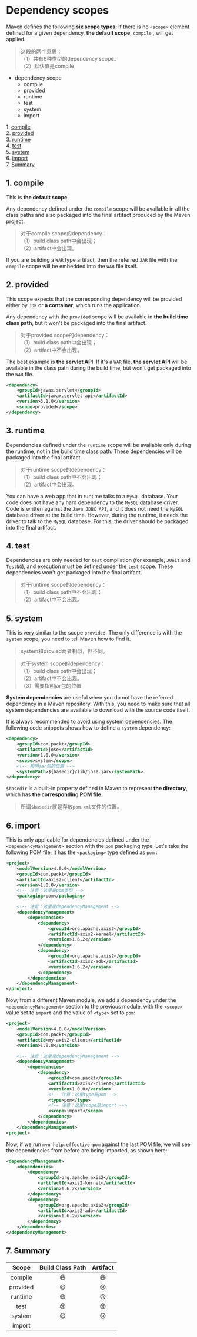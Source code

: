 # Dependency scopes

Maven defines the following **six scope types**; if there is no `<scope>` element defined for a given dependency, **the default scope**, `compile` , will get applied.

> 这段的两个意思：  
> （1）共有6种类型的dependency scope。  
> （2）默认值是compile

- dependency scope
    - compile
    - provided
    - runtime
    - test
    - system
    - import

1\.  [compile](#compile)  
2\.  [provided](#provided)  
3\.  [runtime](#runtime)  
4\.  [test](#test)  
5\.  [system](#system)  
6\.  [import](#import)  
7\.  [Summary](#summary)  

<a name="compile"></a>

## 1\. compile

This is **the default scope**. 

Any dependency defined under the `compile` scope will be available in all the class paths and also packaged into the final artifact produced by the Maven project. 

> 对于compile scope的dependency：  
> （1）build class path中会出现；  
> （2）artifact中会出现。

If you are building a `WAR` type artifact, then the referred `JAR` file with the `compile` scope will be embedded into the `WAR` file itself.


<a name="provided"></a>

## 2\. provided

This scope expects that the corresponding dependency will be provided either by `JDK` or **a container**, which runs the application. 

Any dependency with the `provided` scope will be available in **the build time class path**, but it won't be packaged into the final artifact. 

> 对于provided scope的dependency：  
> （1）build class path中会出现；  
> （2）artifact中不会出现。

The best example is **the servlet API**. If it's a `WAR` file, **the servlet API** will be available in the class path during the build time, but won't get packaged into the `WAR` file.

```xml
<dependency>
    <groupId>javax.servlet</groupId>
    <artifactId>javax.servlet-api</artifactId>
    <version>3.1.0</version>
    <scope>provided</scope>
</dependency>
```

<a name="runtime"></a>

## 3\. runtime 

Dependencies defined under the `runtime` scope will be available only during the runtime, not in the build time class path. These dependencies will be packaged into the final artifact. 

> 对于runtime scope的dependency：  
> （1）build class path中不会出现；  
> （2）artifact中会出现。

You can have a web app that in runtime talks to a `MySQL` database. Your code does not have any hard
dependency to the `MySQL` database driver. Code is written against the `Java JDBC API`, and it does not need the `MySQL` database driver at the build time. However, during the runtime, it needs the driver to talk to the `MySQL` database. For this, the driver should be packaged into the final artifact.


<a name="test"></a>

## 4\. test

Dependencies are only needed for `test` compilation (for example, `JUnit` and `TestNG`), and execution must be defined under the `test` scope. These dependencies won't get packaged into the final artifact.

> 对于runtime scope的dependency：  
> （1）build class path中不会出现；  
> （2）artifact中不会出现。


<a name="system"></a>

## 5\. system

This is very similar to the scope `provided`. The only difference is with the `system` scope, you need to tell Maven how to find it. 

> system和provied两者相似，但不同。  

> 对于system scope的dependency：  
> （1）build class path中会出现；  
> （2）artifact中不会出现。  
> （3）需要指明jar包的位置

**System dependencies** are useful when you do not have the referred dependency in a Maven repository. With this, you need to make sure that all system dependencies are available to download with the source code itself. 

It is always recommended to avoid using system dependencies. The following code snippets shows how to define a `system` dependency:

```xml
<dependency>
    <groupId>com.packt</groupId>
    <artifactId>jose</artifactId>
    <version>1.0.0</version>
    <scope>system</scope>
    <!-- 指明jar包的位置 -->
    <systemPath>${basedir}/lib/jose.jar</systemPath>
</dependency>
```

`$basedir` is a built-in property defined in Maven to represent **the directory**, which has **the corresponding POM file**.

> 所谓`$basedir`就是存放`pom.xml`文件的位置。

<a name="import"></a>

## 6\. import

This is only applicable for dependencies defined under the `<dependencyManagement>` section with the `pom` packaging type. Let's take the following POM file; it has the `<packaging>` type defined as `pom` :

```xml
<project>
    <modelVersion>4.0.0</modelVersion>
    <groupId>com.packt</groupId>
    <artifactId>axis2-client</artifactId>
    <version>1.0.0</version>
    <!-- 注意：这里是pom类型 -->
    <packaging>pom</packaging>

    <!-- 注意：这里是dependencyManagement -->
    <dependencyManagement>
        <dependencies>
            <dependency>
                <groupId>org.apache.axis2</groupId>
                <artifactId>axis2-kernel</artifactId>
                <version>1.6.2</version>
            </dependency>
            <dependency>
                <groupId>org.apache.axis2</groupId>
                <artifactId>axis2-adb</artifactId>
                <version>1.6.2</version>
            </dependency>
        </dependencies>
    </dependencyManagement>
</project>
```

Now, from a different Maven module, we add a dependency under the `<dependencyManagement>` section to the previous module, with the `<scope>` value set to `import` and the value of `<type>` set to `pom`:

```xml
<project>
    <modelVersion>4.0.0</modelVersion>
    <groupId>com.packt</groupId>
    <artifactId>my-axis2-client</artifactId>
    <version>1.0.0</version>

    <!-- 注意：这里是dependencyManagement -->
    <dependencyManagement>
        <dependencies>
            <dependency>
                <groupId>com.packt</groupId>
                <artifactId>axis2-client</artifactId>
                <version>1.0.0</version>
                <!-- 注意：这里type是pom -->
                <type>pom</type>
                <!-- 注意：这里scope是import -->
                <scope>import</scope>
            </dependency>
        </dependencies>
    </dependencyManagement>
<project>
```

Now, if we run `mvn help:effective-pom` against the last POM file, we will see the dependencies from before are being imported, as shown here:

```xml
<dependencyManagement>
    <dependencies>
        <dependency>
            <groupId>org.apache.axis2</groupId>
            <artifactId>axis2-kernel</artifactId>
            <version>1.6.2</version>
        </dependency>
        <dependency>
            <groupId>org.apache.axis2</groupId>
            <artifactId>axis2-adb</artifactId>
            <version>1.6.2</version>
        </dependency>
    </dependencies>
</dependencyManagement>
```

<a name="summary"></a>

## 7\. Summary


|  Scope   | Build Class Path | Artifact |
| :------: | :--------------: | :------: |
| compile  |     :smile:      | :smile:  |
| provided |     :smile:      |  :cry:   |
| runtime  |     :smile:      |  :cry:   |
|   test   |      :cry:       |  :cry:   |
|  system  |     :smile:      |  :cry:   |
|  import  |                  |          |






